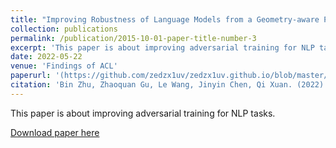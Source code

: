 ```yaml
---
title: "Improving Robustness of Language Models from a Geometry-aware Perspective"
collection: publications
permalink: /publication/2015-10-01-paper-title-number-3
excerpt: 'This paper is about improving adversarial training for NLP tasks.'
date: 2022-05-22
venue: 'Findings of ACL'
paperurl: '(https://github.com/zedzx1uv/zedzx1uv.github.io/blob/master/files/2022ACLFindingsImprovingRobustnessofLanguageModelsfromaGeometry-awarePerspective.pdf)'
citation: 'Bin Zhu, Zhaoquan Gu, Le Wang, Jinyin Chen, Qi Xuan. (2022). &quot;Improving Robustness of Language Models from a Geometry-aware Perspective.&quot; <i>Findings of ACL 2022</i>.'
---
```

This paper is about improving adversarial training for NLP tasks.

[Download paper here](https://github.com/zedzx1uv/zedzx1uv.github.io/blob/master/files/2022ACLFindingsImprovingRobustnessofLanguageModelsfromaGeometry-awarePerspective.pdf)
